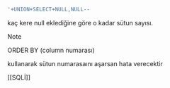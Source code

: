 ```sql
'+UNION+SELECT+NULL,NULL--
```
kaç kere null eklediğine göre o kadar sütun sayısı.

> [!NOTE]
> ORDER BY (column numarası)
> 
> kullanarak sütun numarasaını aşarsan hata verecektir 

[[SQLİ]]